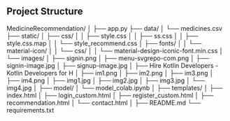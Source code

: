 ## Project Structure
MedicineRecommendation/
│
├── app.py
├── data/
│ └── medicines.csv
├── static/
│ ├── css/
│ │ ├── style.css
│ │ ├── ss.css
│ │ ├── style.css.map
│ │ └── style_recommend.css
│ ├── fonts/
│ │ └── material-icon/
│ │ └── css/
│ │ └── material-design-iconic-font.min.css
│ └── images/
│ ├── signin.png
│ ├── menu-svgrepo-com.png
│ ├── signin-image.jpg
│ ├── signup-image.jpg
│ ├── Hire Kotlin Developers - Kotlin Developers for H
│ ├── im1.png
│ ├── im2.png
│ ├── im3.png
│ ├── im4.png
│ ├── img1.jpg
│ ├── img2.jpg
│ ├── img3.jpg
│ └── img4.jpg
│
├── model/
│ └── model_colab.ipynb
│
├── templates/
│ ├── index.html
│ ├── login_custom.html
│ ├── register_custom.html
│ ├── recommendation.html
│ └── contact.html
│
├── README.md
└── requirements.txt
